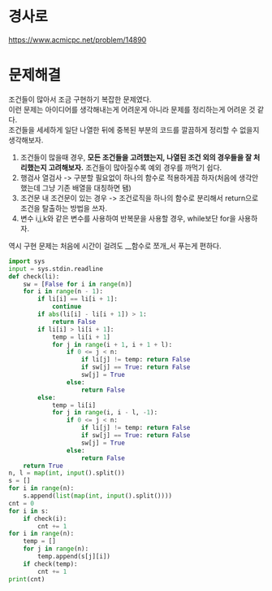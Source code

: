# 경사로
https://www.acmicpc.net/problem/14890

# 문제해결
조건들이 많아서 조금 구현하기 복잡한 문제였다.  
이런 문제는 아이디어를 생각해내는게 어려운게 아니라 문제를 정리하는게 어려운 것 같다.   
조건들을 세세하게 일단 나열한 뒤에 중복된 부분의 코드를 깔끔하게 정리할 수 없을지 생각해보자.  

1. 조건들이 많을때 경우,  __모든 조건들을 고려했는지, 나열된 조건 외의 경우들을 잘 처리했는지 고려해보자.__ 조건들이 많아질수록 예외 경우를 까먹기 쉽다.
2. 행검사 열검사 -> 구분할 필요없이 하나의 함수로 적용하게끔 하자(처음에 생각안했는데 그냥 기존 배열을 대칭하면 됌)
3. 조건문 내 조건문이 있는 경우 -> 조건로직을 하나의 함수로 분리해서 return으로 조건을 탈출하는 방법을 쓰자.  
4. 변수 i,j,k와 같은 변수를 사용하여 반복문을 사용할 경우, while보단 for을 사용하자. 

역시 구현 문제는 처음에 시간이 걸려도 __함수로 쪼개_서 푸는게 편하다. 

```python
import sys
input = sys.stdin.readline
def check(li):
    sw = [False for i in range(n)]
    for i in range(n - 1):
        if li[i] == li[i + 1]:
            continue
        if abs(li[i] - li[i + 1]) > 1:
            return False
        if li[i] > li[i + 1]:
            temp = li[i + 1]
            for j in range(i + 1, i + 1 + l):
                if 0 <= j < n:
                    if li[j] != temp: return False
                    if sw[j] == True: return False
                    sw[j] = True
                else:
                    return False
        else:
            temp = li[i]
            for j in range(i, i - l, -1):
                if 0 <= j < n:
                    if li[j] != temp: return False
                    if sw[j] == True: return False
                    sw[j] = True
                else:
                    return False
    return True
n, l = map(int, input().split())
s = []
for i in range(n):
    s.append(list(map(int, input().split())))
cnt = 0
for i in s:
    if check(i):
        cnt += 1
for i in range(n):
    temp = []
    for j in range(n):
        temp.append(s[j][i])
    if check(temp):
        cnt += 1
print(cnt)
```










